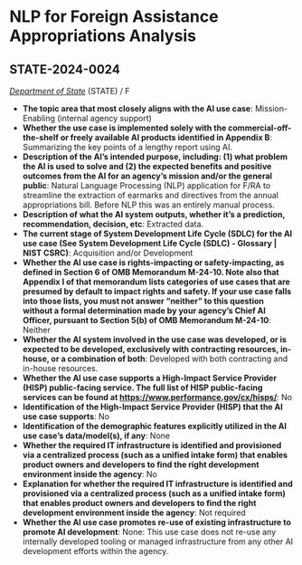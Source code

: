 # NLP for Foreign Assistance Appropriations Analysis
## STATE-2024-0024
_[Department of State](<../3_agency/Department of State.md>)_ (STATE) / F


+ **The topic area that most closely aligns with the AI use case**: Mission-Enabling (internal agency support)
+ **Whether the use case is implemented solely with the commercial-off-the-shelf or freely available AI products identified in Appendix B**: Summarizing the key points of a lengthy report using AI.
+ **Description of the AI’s intended purpose, including: (1) what problem the AI is used to solve and (2) the expected benefits and positive outcomes from the AI for an agency’s mission and/or the general public**: Natural Language Processing (NLP) application for F/RA to streamline the extraction of earmarks and directives from the annual appropriations bill. Before NLP this was an entirely manual process.
+ **Description of what the AI system outputs, whether it’s a prediction, recommendation, decision, etc**: Extracted data.
+ **The current stage of System Development Life Cycle (SDLC) for the AI use case (See System Development Life Cycle (SDLC) - Glossary | NIST CSRC)**: Acquisition and/or Development
+ **Whether the AI use case is rights-impacting or safety-impacting, as defined in Section 6 of OMB Memorandum M-24-10. Note also that Appendix I of that memorandum lists categories of use cases that are presumed by default to impact rights and safety. If your use case falls into those lists, you must not answer “neither” to this question without a formal determination made by your agency’s Chief AI Officer, pursuant to Section 5(b) of OMB Memorandum M-24-10**: Neither
+ **Whether the AI system involved in the use case was developed, or is expected to be developed, exclusively with contracting resources, in-house, or a combination of both**: Developed with both contracting and in-house resources.
+ **Whether the AI use case supports a High-Impact Service Provider (HISP) public-facing service. The full list of HISP public-facing services can be found at https://www.performance.gov/cx/hisps/**: No
+ **Identification of the High-Impact Service Provider (HISP) that the AI use case supports**: No
+ **Identification of the demographic features explicitly utilized in the AI use case’s data/model(s), if any**: None
+ **Whether the required IT infrastructure is identified and provisioned via a centralized process (such as a unified intake form) that enables product owners and developers to find the right development environment inside the agency**: No
+ **Explanation for whether the required IT infrastructure is identified and provisioned via a centralized process (such as a unified intake form) that enables product owners and developers to find the right development environment inside the agency**: Not required
+ **Whether the AI use case promotes re-use of existing infrastructure to promote AI development**: None: This use case does not re-use any internally developed tooling or managed infrastructure from any other AI development efforts within the agency.